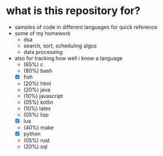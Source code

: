 # what is this repository for?

- samples of code in different languages for quick reference
- some of my homework
  - dsa
  - search, sort, scheduling algos
  - data processing
- also for tracking how well i know a language
  - (65%) c
  - (80%) bash
  - [x] fish
  - (20%) html
  - (20%) java
  - (10%) javascript
  - (05%) kotlin
  - (10%) latex
  - (05%) lisp
  - [x] lua
  - (40%) make
  - [x] python
  - (05%) rust
  - (20%) sql
